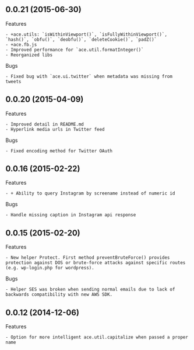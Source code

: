 <!--## 1.0.0 (2015-07-16)

Features

	- https://github.com/fluffybunnies/ace/compare/519a838cce7121b766599bd529750cf1a08a5245...master
	- Bumped to 1.0.0: API response changes could break FE


Bugs

	- 


-->
## 0.0.21 (2015-06-30)

Features

	- +ace.utils: `isWithinViewport()`, `isFullyWithinViewport()`, `hash()`, `obfu()`, `deobfu()`, `deleteCookie()`, `padZ()`
	- +ace.fb.js
	- Improved performance for `ace.util.formatInteger()`
	- Reorganized libs


Bugs

	- Fixed bug with `ace.ui.twitter` when metadata was missing from tweets



## 0.0.20 (2015-04-09)

Features

	- Improved detail in README.md
	- Hyperlink media urls in Twitter feed


Bugs

	- Fixed encoding method for Twitter OAuth



## 0.0.16 (2015-02-22)

Features

	- + Ability to query Instagram by screename instead of numeric id


Bugs

	- Handle missing caption in Instagram api response



## 0.0.15 (2015-02-20)

Features

	- New helper Protect. First method preventBruteForce() provides protection against DOS or brute-force attacks against specific routes (e.g. wp-login.php for wordpress).


Bugs

	- Helper SES was broken when sending normal emails due to lack of backwards compatibility with new AWS SDK.



## 0.0.12 (2014-12-06)

Features

	- Option for more intelligent ace.util.capitalize when passed a proper name
